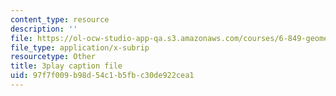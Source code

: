 ```yaml
---
content_type: resource
description: ''
file: https://ol-ocw-studio-app-qa.s3.amazonaws.com/courses/6-849-geometric-folding-algorithms-linkages-origami-polyhedra-fall-2012/97f7f009b98d54c1b5fbc30de922cea1_OznepAivkkg.vtt
file_type: application/x-subrip
resourcetype: Other
title: 3play caption file
uid: 97f7f009-b98d-54c1-b5fb-c30de922cea1
---
```

